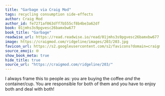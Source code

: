 ```yaml
---
title: "Garbage via Craig Mod"
tags: recycling consumption side-effects
author: Craig Mod
author_id: fe7271af063dff7b555cf8b4be3a62df
book: 01jmhs3s9pgvesc26bamxbw677
book_title: "Garbage"
readwise_url: https://read.readwise.io/read/01jmhs3s9pgvesc26bamxbw677
image: https://craigmod.com/ridgeline/images/203/203.jpg
favicon_url: https://s2.googleusercontent.com/s2/favicons?domain=craigmod.com
source_emoji: 🌐
show_book_meta: true
hide_title: true
source_url: "https://craigmod.com/ridgeline/203/"
---
```


I always frame this to people as: you are buying the coffee *and* the container/cup. You are responsible for both of them and you have to enjoy both and deal with both!